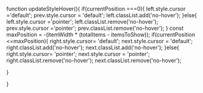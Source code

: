 function updateStyleHover(){
if(currentPosition ===0){
left.style.cursor ='default';
prev.style.cursor = 'default';
left.classList.add('no-hover');
}else{
left.style.cursor ='pointer';
left.classList.remove('no-hover');
prev.style.cursor ='pointer';
prev.classList.remove('no-hover');
}
const maxPosition = -(itemWidth * (totalItems - itemsToShow));
if(currentPosition <=maxPosition){
right.style.cursor= 'default';
next.style.cursor = 'default';
right.classList.add('no-hover');
next.classList.add('no-hover');
}else{
right.style.cursor= 'pointer';
next.style.cursor = 'pointer';
right.classList.remove('no-hover');
next.classList.remove('no-hover');

}

}
